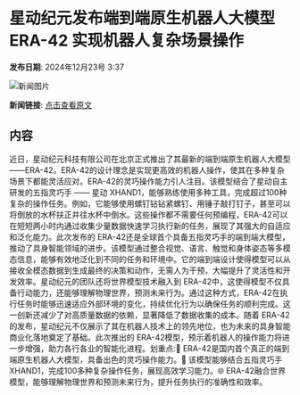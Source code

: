 # 星动纪元发布端到端原生机器人大模型ERA-42 实现机器人复杂场景操作

**发布日期**: 2024年12月23号 3:37

![新闻图片](https://upload.chinaz.com/2024/1223/6387055053454532976166544.png)

**新闻链接**: [点击查看原文](https://www.aibase.com/zh/news/14177)

## 内容

近日，星动纪元科技有限公司在北京正式推出了其最新的端到端原生机器人大模型 ——ERA-42。ERA-42的设计理念是实现更高效的机器人操作，使其在多种复杂场景下都能灵活应对。ERA-42的灵巧操作能力引人注目。该模型结合了星动自主研发的五指灵巧手 —— 星动 XHAND1，能够熟练使用多种工具，完成超过100种复杂的操作任务。例如，它能够使用螺钉钻钻紧螺钉、用锤子敲打钉子，甚至可以将倒放的水杯扶正并往水杯中倒水。这些操作都不需要任何预编程，ERA-42可以在短短两小时内通过收集少量数据快速学习执行新的任务，展现了其强大的自适应和泛化能力。此次发布的 ERA-42还是全球首个具备五指灵巧手的端到端大模型，推动了具身智能领域的进步。该模型通过整合视觉、语言、触觉和身体姿态等多模态信息，能够有效地泛化到不同的任务和环境中。它的端到端设计使得模型可以从接收全模态数据到生成最终的决策和动作，无需人为干预，大幅提升了灵活性和开发效率。星动纪元的团队还将世界模型技术融入到 ERA-42中，这使得模型不仅具备行动能力，还能够理解物理世界，预测未来行为。通过这种方式，ERA-42在执行任务时能够迅速适应外部环境的变化，持续优化行为以确保任务的顺利完成。这一创新还减少了对高质量数据的依赖，显著降低了数据收集的成本。随着 ERA-42的发布，星动纪元不仅展示了其在机器人技术上的领先地位，也为未来的具身智能商业化落地奠定了基础。此次推出的 ERA-42模型，预示着机器人的操作能力将进一步增强，助力各行各业的智能化进程。划重点:🔧 ERA-42是国内首个真正的端到端原生机器人大模型，具备出色的灵巧操作能力。🤖 该模型能够结合五指灵巧手 XHAND1，完成100多种复杂操作任务，展现高效学习能力。🌐 ERA-42融合世界模型，能够理解物理世界和预测未来行为，提升任务执行的准确性和效率。
